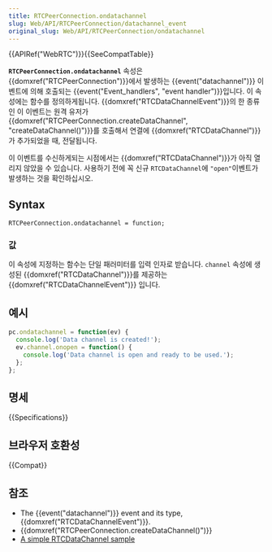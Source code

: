 ```yaml
---
title: RTCPeerConnection.ondatachannel
slug: Web/API/RTCPeerConnection/datachannel_event
original_slug: Web/API/RTCPeerConnection/ondatachannel
---
```

{{APIRef("WebRTC")}}{{SeeCompatTable}}

**`RTCPeerConnection.ondatachannel`** 속성은 {{domxref("RTCPeerConnection")}}에서 발생하는 {{event("datachannel")}} 이벤트에 의해 호출되는 {{event("Event_handlers", "event handler")}}입니다. 이 속성에는 함수를 정의하게됩니다. {{domxref("RTCDataChannelEvent")}}의 한 종류인 이 이벤트는 원격 유저가 {{domxref("RTCPeerConnection.createDataChannel", "createDataChannel()")}}를 호출해서 연결에 {{domxref("RTCDataChannel")}}가 추가되었을 때, 전달됩니다.

이 이벤트를 수신하게되는 시점에서는 {{domxref("RTCDataChannel")}}가 아직 열리지 않았을 수 있습니다. 사용하기 전에 꼭 신규 `RTCDataChannel`에 `"open"`이벤트가 발생하는 것을 확인하십시오.

## Syntax

    RTCPeerConnection.ondatachannel = function;

### 값

이 속성에 지정하는 함수는 단일 패러미터를 입력 인자로 받습니다. `channel` 속성에 생성된 {{domxref("RTCDataChannel")}}를 제공하는 {{domxref("RTCDataChannelEvent")}} 입니다.

## 예시

```js
pc.ondatachannel = function(ev) {
  console.log('Data channel is created!');
  ev.channel.onopen = function() {
    console.log('Data channel is open and ready to be used.');
  };
};
```

## 명세

{{Specifications}}

## 브라우저 호환성

{{Compat}}

## 참조

- The {{event("datachannel")}} event and its type, {{domxref("RTCDataChannelEvent")}}.
- {{domxref("RTCPeerConnection.createDataChannel()")}}
- [A simple RTCDataChannel sample](/ko/docs/Web/API/WebRTC_API/Simple_RTCDataChannel_sample)
